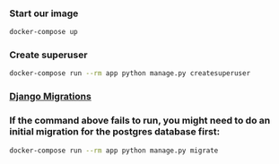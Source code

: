 ### Start our image

```sh
docker-compose up
```

### Create superuser

```sh
docker-compose run --rm app python manage.py createsuperuser
```

### [Django Migrations](https://docs.djangoproject.com/en/4.0/topics/migrations/)
### If the command above fails to run, you might need to do an initial migration for the postgres database first:

```sh
docker-compose run --rm app python manage.py migrate
```
